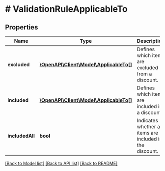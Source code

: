 # # ValidationRuleApplicableTo

## Properties

Name | Type | Description | Notes
------------ | ------------- | ------------- | -------------
**excluded** | [**\OpenAPI\Client\Model\ApplicableTo[]**](ApplicableTo.md) | Defines which items are excluded from a discount. | [optional]
**included** | [**\OpenAPI\Client\Model\ApplicableTo[]**](ApplicableTo.md) | Defines which items are included in a discount. | [optional]
**includedAll** | **bool** | Indicates whether all items are included in the discount. | [optional]

[[Back to Model list]](../../README.md#models) [[Back to API list]](../../README.md#endpoints) [[Back to README]](../../README.md)
